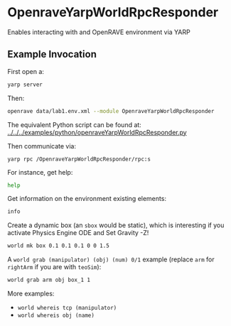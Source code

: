 # OpenraveYarpWorldRpcResponder

Enables interacting with and OpenRAVE environment via YARP

## Example Invocation

First open a:
```bash
yarp server
```

Then:
```bash
openrave data/lab1.env.xml --module OpenraveYarpWorldRpcResponder
```
The equivalent Python script can be found at: [../../../examples/python/openraveYarpWorldRpcResponder.py](../../../examples/python/openraveYarpWorldRpcResponder.py)

Then communicate via:
```
yarp rpc /OpenraveYarpWorldRpcResponder/rpc:s
```

For instance, get help:
```bash
help
```

Get information on the environment existing elements:
```bash
info
```

Create a dynamic box (an `sbox` would be static), which is interesting if you activate Physics Engine ODE and Set Gravity -Z!
```bash
world mk box 0.1 0.1 0.1 0 0 1.5
```

A `world grab (manipulator) (obj) (num) 0/1` example (replace `arm` for `rightArm` if you are with `teoSim`):
```bash
world grab arm obj box_1 1
```

More examples:
- `world whereis tcp (manipulator)`
- `world whereis obj (name)`
